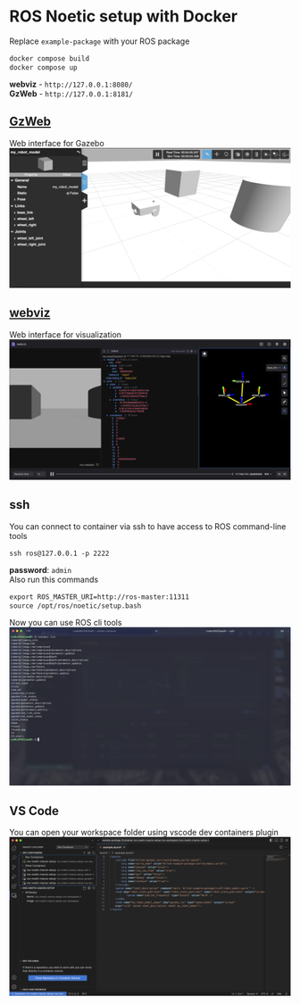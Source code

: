 # ROS Noetic setup with Docker
Replace `example-package` with your ROS package
```
docker compose build
docker compose up
```

**webviz** - `http://127.0.0.1:8080/` \
**GzWeb** - `http://127.0.0.1:8181/`

## [GzWeb](https://classic.gazebosim.org/gzweb)
Web interface for Gazebo
![gzweb image](assets/gzweb.png)
## [webviz](https://webviz.io/)
Web interface for visualization
![webviz image](assets/webviz.png)
## ssh
You can connect to container via ssh to have access to ROS command-line tools
```
ssh ros@127.0.0.1 -p 2222
```
**password**: `admin` \
Also run this commands
```
export ROS_MASTER_URI=http://ros-master:11311
source /opt/ros/noetic/setup.bash
```
Now you can use ROS cli tools
![ssh image](assets/ssh.png)

## VS Code
You can open your workspace folder using vscode dev containers plugin
![vscode image](assets/vscode.png)
